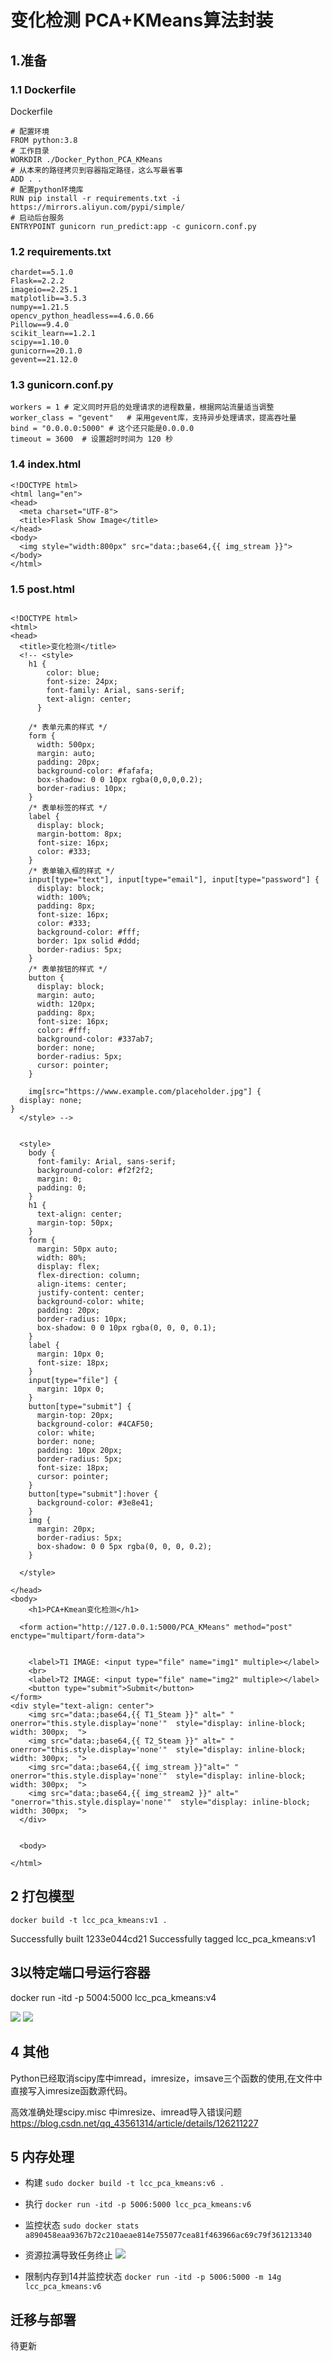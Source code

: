 # 变化检测 PCA+KMeans算法封装

## 1.准备
### 1.1 Dockerfile
Dockerfile
```
# 配置环境
FROM python:3.8
# 工作目录
WORKDIR ./Docker_Python_PCA_KMeans
# 从本来的路径拷贝到容器指定路径，这么写最省事
ADD . .
# 配置python环境库
RUN pip install -r requirements.txt -i https://mirrors.aliyun.com/pypi/simple/
# 启动后台服务
ENTRYPOINT gunicorn run_predict:app -c gunicorn.conf.py

```
### 1.2 requirements.txt
```
chardet==5.1.0
Flask==2.2.2
imageio==2.25.1
matplotlib==3.5.3
numpy==1.21.5
opencv_python_headless==4.6.0.66
Pillow==9.4.0
scikit_learn==1.2.1
scipy==1.10.0
gunicorn==20.1.0
gevent==21.12.0
```
### 1.3 gunicorn.conf.py
```
workers = 1 # 定义同时开启的处理请求的进程数量，根据网站流量适当调整
worker_class = "gevent"   # 采用gevent库，支持异步处理请求，提高吞吐量
bind = "0.0.0.0:5000" # 这个还只能是0.0.0.0
timeout = 3600  # 设置超时时间为 120 秒

```
### 1.4 index.html
```
<!DOCTYPE html>
<html lang="en">
<head>
  <meta charset="UTF-8">
  <title>Flask Show Image</title>
</head>
<body>
  <img style="width:800px" src="data:;base64,{{ img_stream }}">
</body>
</html>
```
### 1.5 post.html
```
 
<!DOCTYPE html>
<html>
<head>
  <title>变化检测</title>
  <!-- <style>
    h1 {
        color: blue;
        font-size: 24px;
        font-family: Arial, sans-serif;
        text-align: center;
      }
      
    /* 表单元素的样式 */
    form {
      width: 500px;
      margin: auto;
      padding: 20px;
      background-color: #fafafa;
      box-shadow: 0 0 10px rgba(0,0,0,0.2);
      border-radius: 10px;
    }
    /* 表单标签的样式 */
    label {
      display: block;
      margin-bottom: 8px;
      font-size: 16px;
      color: #333;
    }
    /* 表单输入框的样式 */
    input[type="text"], input[type="email"], input[type="password"] {
      display: block;
      width: 100%;
      padding: 8px;
      font-size: 16px;
      color: #333;
      background-color: #fff;
      border: 1px solid #ddd;
      border-radius: 5px;
    }
    /* 表单按钮的样式 */
    button {
      display: block;
      margin: auto;
      width: 120px;
      padding: 8px;
      font-size: 16px;
      color: #fff;
      background-color: #337ab7;
      border: none;
      border-radius: 5px;
      cursor: pointer;
    }

    img[src="https://www.example.com/placeholder.jpg"] {
  display: none;
}
  </style> -->


  <style> 
    body {
      font-family: Arial, sans-serif;
      background-color: #f2f2f2;
      margin: 0;
      padding: 0;
    }
    h1 {
      text-align: center;
      margin-top: 50px;
    }
    form {
      margin: 50px auto;
      width: 80%;
      display: flex;
      flex-direction: column;
      align-items: center;
      justify-content: center;
      background-color: white;
      padding: 20px;
      border-radius: 10px;
      box-shadow: 0 0 10px rgba(0, 0, 0, 0.1);
    }
    label {
      margin: 10px 0;
      font-size: 18px;
    }
    input[type="file"] {
      margin: 10px 0;
    }
    button[type="submit"] {
      margin-top: 20px;
      background-color: #4CAF50;
      color: white;
      border: none;
      padding: 10px 20px;
      border-radius: 5px;
      font-size: 18px;
      cursor: pointer;
    }
    button[type="submit"]:hover {
      background-color: #3e8e41;
    }
    img {
      margin: 20px;
      border-radius: 5px;
      box-shadow: 0 0 5px rgba(0, 0, 0, 0.2);
    }

  </style>

</head>
<body>
    <h1>PCA+Kmean变化检测</h1>
   
  <form action="http://127.0.0.1:5000/PCA_KMeans" method="post" enctype="multipart/form-data">
       
    
    <label>T1 IMAGE: <input type="file" name="img1" multiple></label>
    <br>
    <label>T2 IMAGE: <input type="file" name="img2" multiple></label>
    <button type="submit">Submit</button>
</form>
<div style="text-align: center">
    <img src="data:;base64,{{ T1_Steam }}" alt=" " onerror="this.style.display='none'"  style="display: inline-block; width: 300px;  ">
    <img src="data:;base64,{{ T2_Steam }}" alt=" " onerror="this.style.display='none'"  style="display: inline-block; width: 300px;  ">
    <img src="data:;base64,{{ img_stream }}"alt=" " onerror="this.style.display='none'"  style="display: inline-block; width: 300px;  ">
    <img src="data:;base64,{{ img_stream2 }}" alt=" "onerror="this.style.display='none'"  style="display: inline-block; width: 300px;  ">
  </div>
  
 
  <body>

</html>
```

## 2 打包模型
```
docker build -t lcc_pca_kmeans:v1 .
```
Successfully built 1233e044cd21
Successfully tagged lcc_pca_kmeans:v1


## 3以特定端口号运行容器
docker run -itd -p 5004:5000 lcc_pca_kmeans:v4 

![](img/PCA+Kmeans/img-2023-02-21-21-47-11.png)
![](img/PCA+Kmeans/img-2023-02-21-21-47-52.png)
## 4 其他 
Python已经取消scipy库中imread，imresize，imsave三个函数的使用,在文件中直接写入imresize函数源代码。

高效准确处理scipy.misc 中imresize、imread导入错误问题
https://blog.csdn.net/qq_43561314/article/details/126211227




## 5 内存处理
- 构建
`sudo docker build -t lcc_pca_kmeans:v6 .`
- 执行
 `docker run -itd -p 5006:5000 lcc_pca_kmeans:v6 `
 - 监控状态
`sudo docker stats a890458eaa9367b72c210aeae814e755077cea81f463966ac69c79f361213340`

- 资源拉满导致任务终止
  ![](img/PCA+Kmeans/img-2023-03-10-16-23-11.png)

- 限制内存到14并监控状态
  `docker run -itd -p 5006:5000 -m 14g lcc_pca_kmeans:v6 `


##   迁移与部署

  待更新